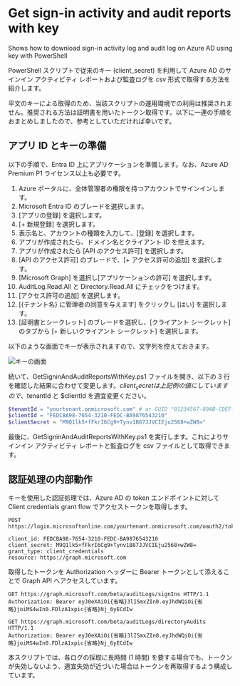# Get sign-in activity and audit reports with key

Shows how to download sign-in activity log and audit log on Azure AD using key with PowerShell

PowerShell スクリプトで従来のキー (client_secret) を利用して Azure AD のサインイン アクティビティ レポートおよび監査ログを csv 形式で取得する方法を紹介します。

平文のキーによる取得のため、当該スクリプトの運用環境での利用は推奨されません。推奨される方法は証明書を用いたトークン取得です。以下に一連の手順をおまとめしましたので、参考としていただければ幸いです。

## アプリ ID とキーの準備

以下の手順で、Entra ID 上にアプリケーションを準備します。なお、Azure AD Premium P1 ライセンス以上も必要です。

1. Azure ポータルに、全体管理者の権限を持つアカウントでサインインします。
2. Microsoft Entra ID のブレードを選択します。
3. [アプリの登録] を選択します。
4. [+ 新規登録] を選択します。
5. 表示名と、アカウントの種類を入力して、[登録] を選択します。
6. アプリが作成されたら、ドメイン名とクライアント ID を控えます。
7. アプリが作成されたら [API のアクセス許可] を選択します。
8. [API のアクセス許可] のブレードで、[+ アクセス許可の追加] を選択します。
9. [Microsoft Graph] を選択し[アプリケーションの許可] を選択します。
10. AuditLog.Read.All と Directory.Read.All にチェックをつけます。
11. [アクセス許可の追加] を選択します。
12. [{テナント名} に管理者の同意を与えます] をクリックし [はい] を選択します。
13. [証明書とシークレット] のブレードを選択し、[クライアント シークレット] のタブから [+ 新しいクライアント シークレット] を選択します。

以下のような画面でキーが表示されますので、文字列を控えておきます。

![キーの画面](img/getkey.png)

続いて、GetSigninAndAuditReportsWithKey.ps1 ファイルを開き、以下の 3 行を確認した結果に合わせて変更します。$client_secret は上記例の値にしていますので、$tenantId と $clientId を適宜変更ください。

```powershell
$tenantId = "yourtenant.onmicrosoft.com" # or GUID "01234567-89AB-CDEF-0123-456789ABCDEF"
$clientId = "FEDCBA98-7654-3210-FEDC-BA9876543210"
$clientSecret = "M9Q1lk5+fFkrI6Cg9+Tynv1B87JJVCIEju2568+wZW8="
```

最後に、GetSigninAndAuditReportsWithKey.ps1 を実行します。これによりサインイン アクティビティ レポートと監査ログを csv ファイルとして取得できます。

## 認証処理の内部動作

キーを使用した認証処理では、Azure AD の token エンドポイントに対して Client credentials grant flow でアクセストークンを取得します。

```
POST https://login.microsoftonline.com/yourtenant.onmicrosoft.com/oauth2/token

client_id: FEDCBA98-7654-3210-FEDC-BA9876543210
client_secret: M9Q1lk5+fFkrI6Cg9+Tynv1B87JJVCIEju2568+wZW8=
grant_type: client_credentials
resource: https://graph.microsoft.com
```

取得したトークンを Authorization ヘッダーに Bearer トークンとして添えることで Graph API へアクセスしています。

```
GET https://graph.microsoft.com/beta/auditLogs/signIns HTTP/1.1
Authorization: Bearer eyJ0eXAiOi{省略}3lISmxZIn0.eyJhdWQiOi{省略}joiMS4wIn0.FDlzA1xpic{省略}Nj_6yECdIw

GET https://graph.microsoft.com/beta/auditLogs/directoryAudits HTTP/1.1
Authorization: Bearer eyJ0eXAiOi{省略}3lISmxZIn0.eyJhdWQiOi{省略}joiMS4wIn0.FDlzA1xpic{省略}Nj_6yECdIw
```

本スクリプトでは、各ログの採取に長時間 (1 時間) を要する場合でも、トークンが失効しないよう、適宜失効が近づいた場合はトークンを再取得するよう構成しています。

